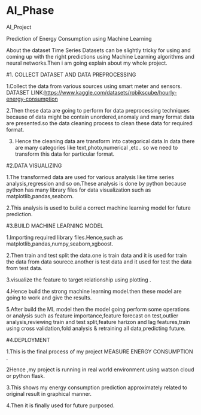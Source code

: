 # AI_Phase

AI_Project

Prediction of Energy Consumption using Machine Learning

About the dataset Time Series Datasets can be slightly tricky for using and coming up with the right predictions using Machine Learning algorithms and neural networks.Then i am going explain about my whole project.

#1. COLLECT DATASET AND DATA PREPROCESSING

1.Collect the data from various sources using smart meter and sensors.
DATASET LINK:https://www.kaggle.com/datasets/robikscube/hourly-energy-consumption

2.Then these data are going to perform for data preprocessing techniques because of data  might be contain unordered,anomaly and many format data are presented.so the data cleaning process to clean these data for required format.

3. Hence the cleaning data are transform into categorical data.In data there are many categories like text,photo,numerical ,etc.. so we need to transform this data for particular format.

#2.DATA VISUALIZING

1.The transformed data are used for various analysis like time series analysis,regression and so on.These  analysis is done by python because python has many library  files for data visualization such as matplotlib,pandas,seaborn.

2.This analysis is used to build a correct machine learning model for future prediction.

#3.BUILD MACHINE LEARNING MODEL

1.Importing required library files.Hence,such as matplotlib,pandas,numpy,seaborn,xgboost. 

2.Then train and  test split the data.one is train data and it is used  for train the data from data sourece.another is test  data and it used for test the data from test data.

3.visualize the feature to target relationship using plotting .

4.Hence build the strong machine learning model.then these model are going to work and give the results.

5.After build the  ML model then the model going perform some operations or analysis such as feature importance,feature forecast on test,outlier analysis,reviewing train and test split,feature harizon and lag features,train using cross validation,fold analysis & retraining all data,predicting future.

#4.DEPLOYMENT

1.This is the final process of my project MEASURE ENERGY CONSUMPTION .

2Hence ,my project is running in real world environment using watson cloud or python flask.

3.This shows my energy consumption prediction approximately related to original result in graphical manner.

4.Then it is finally used for future purposed.

